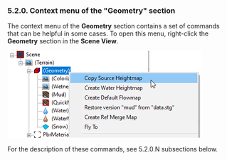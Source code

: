 ### 5.2.0. Context menu of the "Geometry" section

The context menu of the **Geometry** section contains a set of commands that can be helpful in some cases. To open this menu, right-click the **Geometry** section in the **Scene View**.

![](./media/image65.png)

For the description of these commands, see 5.2.0.N subsections below.


